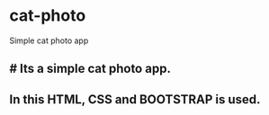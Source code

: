 # cat-photo
Simple cat photo app

## # Its a simple cat photo app.
## In this HTML, CSS and BOOTSTRAP is used.
